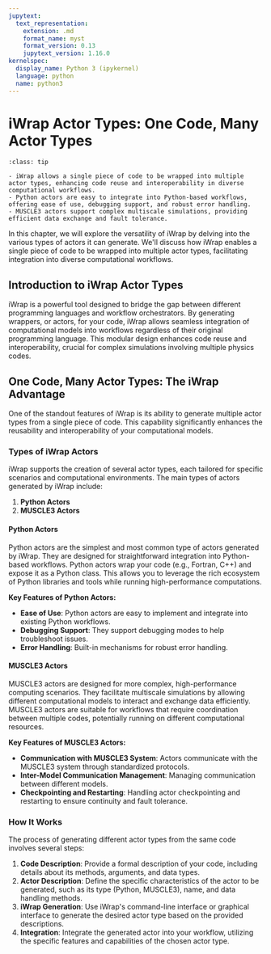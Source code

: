 ```yaml
---
jupytext:
  text_representation:
    extension: .md
    format_name: myst
    format_version: 0.13
    jupytext_version: 1.16.0
kernelspec:
  display_name: Python 3 (ipykernel)
  language: python
  name: python3
---
```


# iWrap Actor Types: One Code, Many Actor Types

```{admonition} Key takeaways
:class: tip

- iWrap allows a single piece of code to be wrapped into multiple actor types, enhancing code reuse and interoperability in diverse computational workflows.
- Python actors are easy to integrate into Python-based workflows, offering ease of use, debugging support, and robust error handling.
- MUSCLE3 actors support complex multiscale simulations, providing efficient data exchange and fault tolerance.
```

In this chapter, we will explore the versatility of iWrap by delving into the various types of actors it can generate. We'll discuss how iWrap enables a single piece of code to be wrapped into multiple actor types, facilitating integration into diverse computational workflows.

## Introduction to iWrap Actor Types

iWrap is a powerful tool designed to bridge the gap between different programming languages and workflow orchestrators. By generating wrappers, or actors, for your code, iWrap allows seamless integration of computational models into workflows regardless of their original programming language. This modular design enhances code reuse and interoperability, crucial for complex simulations involving multiple physics codes.

## One Code, Many Actor Types: The iWrap Advantage

One of the standout features of iWrap is its ability to generate multiple actor types from a single piece of code. This capability significantly enhances the reusability and interoperability of your computational models.

### Types of iWrap Actors

iWrap supports the creation of several actor types, each tailored for specific scenarios and computational environments. The main types of actors generated by iWrap include:

1. **Python Actors**
2. **MUSCLE3 Actors**

#### Python Actors

Python actors are the simplest and most common type of actors generated by iWrap. They are designed for straightforward integration into Python-based workflows. Python actors wrap your code (e.g., Fortran, C++) and expose it as a Python class. This allows you to leverage the rich ecosystem of Python libraries and tools while running high-performance computations.

**Key Features of Python Actors:**

- **Ease of Use**: Python actors are easy to implement and integrate into existing Python workflows.
- **Debugging Support**: They support debugging modes to help troubleshoot issues.
- **Error Handling**: Built-in mechanisms for robust error handling.

#### MUSCLE3 Actors

MUSCLE3 actors are designed for more complex, high-performance computing scenarios. They facilitate multiscale simulations by allowing different computational models to interact and exchange data efficiently. MUSCLE3 actors are suitable for workflows that require coordination between multiple codes, potentially running on different computational resources.

**Key Features of MUSCLE3 Actors:**

- **Communication with MUSCLE3 System**: Actors communicate with the MUSCLE3 system through standardized protocols.
- **Inter-Model Communication Management**: Managing communication between different models.
- **Checkpointing and Restarting**: Handling actor checkpointing and restarting to ensure continuity and fault tolerance.

### How It Works

The process of generating different actor types from the same code involves several steps:

1. **Code Description**: Provide a formal description of your code, including details about its methods, arguments, and data types.
2. **Actor Description**: Define the specific characteristics of the actor to be generated, such as its type (Python, MUSCLE3), name, and data handling methods.
3. **iWrap Generation**: Use iWrap's command-line interface or graphical interface to generate the desired actor type based on the provided descriptions.
4. **Integration**: Integrate the generated actor into your workflow, utilizing the specific features and capabilities of the chosen actor type.
